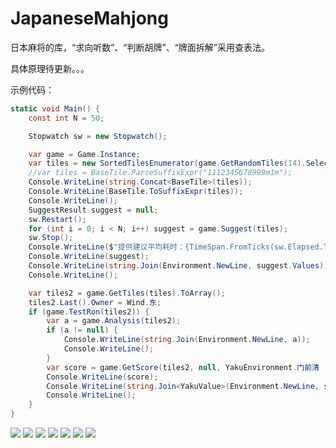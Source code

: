 # JapaneseMahjong
日本麻将的库，“求向听数”、“判断胡牌”、“牌面拆解”采用查表法。

具体原理待更新。。。

示例代码：
```csharp
static void Main() {
    const int N = 50;

    Stopwatch sw = new Stopwatch();

    var game = Game.Instance;
    var tiles = new SortedTilesEnumerator(game.GetRandomTiles(14).Select(t => t.BaseTile));
    //var tiles = BaseTile.ParseSuffixExpr("1112345678999m1m");
    Console.WriteLine(string.Concat<BaseTile>(tiles));
    Console.WriteLine(BaseTile.ToSuffixExpr(tiles));
    Console.WriteLine();
    SuggestResult suggest = null;
    sw.Restart();
    for (int i = 0; i < N; i++) suggest = game.Suggest(tiles);
    sw.Stop();
    Console.WriteLine($"提供建议平均耗时：{TimeSpan.FromTicks(sw.Elapsed.Ticks / N)}");
    Console.WriteLine(suggest);
    Console.WriteLine(string.Join(Environment.NewLine, suggest.Values));
    Console.WriteLine();

    var tiles2 = game.GetTiles(tiles).ToArray();
    tiles2.Last().Owner = Wind.东;
    if (game.TestRon(tiles2)) {
        var a = game.Analysis(tiles2);
        if (a != null) {
            Console.WriteLine(string.Join(Environment.NewLine, a));
            Console.WriteLine();
        }
        var score = game.GetScore(tiles2, null, YakuEnvironment.门前清 | YakuEnvironment.自摸);
        Console.WriteLine(score);
        Console.WriteLine(string.Join<YakuValue>(Environment.NewLine, score.YakuValues));
        Console.WriteLine();
    }
}

```

![](https://github.com/ibukisaar/JapaneseMahjong/raw/master/imgs/QQ截图20170915135745.png)
![](https://github.com/ibukisaar/JapaneseMahjong/raw/master/imgs/QQ截图20170915134408.png)
![](https://github.com/ibukisaar/JapaneseMahjong/raw/master/imgs/QQ截图20170915140105.png)
![](https://github.com/ibukisaar/JapaneseMahjong/raw/master/imgs/QQ截图20170915134517.png)
![](https://github.com/ibukisaar/JapaneseMahjong/raw/master/imgs/QQ截图20170915134703.png)
![](https://github.com/ibukisaar/JapaneseMahjong/raw/master/imgs/QQ截图20170915134738.png)
![](https://github.com/ibukisaar/JapaneseMahjong/raw/master/imgs/QQ截图20170915134810.png)
